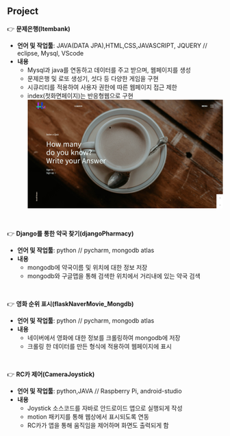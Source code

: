 
## Project

:point_right: **문제은행(Itembank)**  
- **언어 및 작업툴**: JAVA(DATA JPA),HTML,CSS,JAVASCRIPT, JQUERY // eclipse, Mysql, VScode    
- **내용**
  - Mysql과 java를 연동하고 데이터를 주고 받으며, 웹페이지를 생성
  - 문제은행 및 로또 생성기, 섯다 등 다양한 게임을 구현
  - 시큐리티를 적용하여 사용자 권한에 따른 웹페이지 접근 제한
  - index(첫화면페이지)는 반응형웹으로 구현    
![](/img1.png)
<br>

:point_right: **Django를 통한 약국 찾기(djangoPharmacy)**  
- **언어 및 작업툴**: python // pycharm, mongodb atlas
- **내용**
  - mongodb에 약국이름 및 위치에 대한 정보 저장
  - mongodb와 구글맵을 통해 검색한 위치에서 거리내에 있는 약국 검색

<br>

:point_right: **영화 순위 표시(flaskNaverMovie_Mongdb)**
- **언어 및 작업툴**: python // pycharm, mongodb atlas
- **내용**
  - 네이버에서 영화에 대한 정보를 크롤링하여 mongodb에 저장
  - 크롤링 한 데이터를 만든 형식에 적용하여 웹페이지에 표시
   
<br>

:point_right: **RC카 제어(CameraJoystick)**
- **언어 및 작업툴**: python,JAVA // Raspberry Pi, android-studio
- **내용**
  - Joystick 소스코드를 자바로 안드로이드 앱으로 실행되게 작성
  - motion 패키지를 통해 웹상에서 표시되도록 연동
  - RC카가 앱을 통해 움직임을 제어하며 화면도 출력되게 함
   
